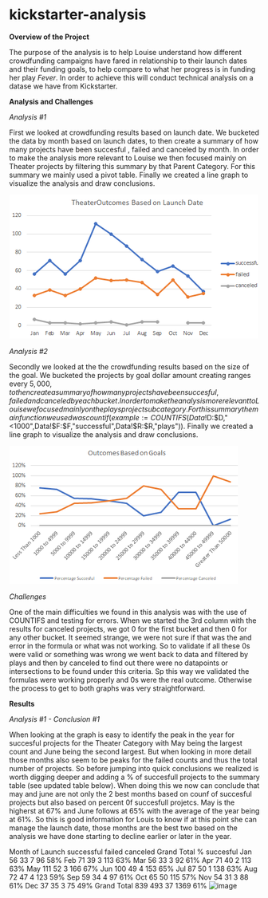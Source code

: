 # kickstarter-analysis

**Overview of the Project**

The purpose of the analysis is to help Louise understand how different crowdfunding campaigns have fared in relationship to their launch dates and their funding goals, to help compare to what her progress is in funding her play *Fever*. In order to achieve this will conduct technical analysis on a datase we have from Kickstarter.

**Analysis and Challenges**

*Analysis #1*

First we looked at crowdfunding results based on launch date. We bucketed the data by month based on launch dates, to then create a summary of how many projects have been succesful , failed and canceled by month. In order to make the analysis more relevant to Louise we then focused mainly on Theater projects by filtering this summary by that Parent Category. For this summary we mainly used a pivot table. Finally we created a line graph to visualize the analysis and draw conclusions. 

![First Graph](https://github.com/lladosvi/kickstarter-analysis/blob/main/Theater_Outcomes_vs_Launch.png)

*Analysis #2*

Secondly we looked at the the crowdfunding results based on the size of the goal. We bucketed the projects by goal dollar amount creating ranges every $5,000, to then create a summary of how many projects have been succesful , failed and canceled by each bucket. In order to make the analysis more relevant to Louise we focused mainly on the plays project subcategory. For this summary the main function we used was countif (example:=COUNTIFS(Data!$D:$D,"<1000",Data!$F:$F,"successful",Data!$R:$R,"plays")). Finally we created a line graph to visualize the analysis and draw conclusions. 

![Second Graph](https://github.com/lladosvi/kickstarter-analysis/blob/main/Outcomes_vs_Goals.png)

*Challenges*

One of the main difficulties we found in this analysis was with the use of COUNTIFS and testing for errors. When we started the 3rd column with the results for canceled projects, we got 0 for the first bucket and then 0 for any other bucket. It seemed strange, we were not sure if that was the and error in the formula or what was not working. So to validate if all these 0s were valid or something was wrong we went back to data and filtered by plays and then by canceled to find out there were no datapoints or intersections to be found under this criteria. Sp this way we validated the formulas were working properly and 0s were the real outcome. Otherwise the process to get to both graphs was very straightforward.

**Results**

*Analysis #1 - Conclusion #1*

When looking at the graph is easy to identify the peak in the year for succesful projects for the Theater Category with May being the largest count and June being the second largest. But when looking in more detail those months also seem to be peaks for the failed counts and thus the total number of projects. So before jumping into quick conclusions we realized is worth digging deeper and adding a % of succesfull projects to the summary table (see updated table below). When doing this we now can conclude that may and june are not only the 2 best months based on counf of succesful projects but also based on percent 0f succesfull projetcs. May is the higherst at 67% and June follows at 65% with the average of the year being at 61%. So this is good information for Louis to know if at this point she can manage the launch date, those months are the best two based on the analysis we have done starting to decline earlier or later in the year.

Month of Launch	successful	failed	canceled	Grand Total	% succesful
Jan	56	33	7	96	58%
Feb	71	39	3	113	63%
Mar	56	33	3	92	61%
Apr	71	40	2	113	63%
May	111	52	3	166	67%
Jun	100	49	4	153	65%
Jul	87	50	1	138	63%
Aug	72	47	4	123	59%
Sep	59	34	4	97	61%
Oct	65	50		115	57%
Nov	54	31	3	88	61%
Dec	37	35	3	75	49%
Grand Total	839	493	37	1369	61%
![image](https://user-images.githubusercontent.com/96096924/146431551-03347b5a-05ac-4ea0-b167-3c7bcd27b27d.png)

